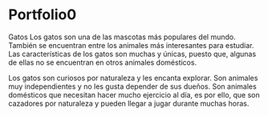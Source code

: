 # Portfolio0
Gatos
Los gatos son una de las mascotas más populares del mundo. 
También se encuentran entre los animales más interesantes para estudiar. 
Las características de los gatos son muchas y únicas, puesto que, algunas de ellas no se encuentran en otros animales domésticos.

Los gatos son curiosos por naturaleza y les encanta explorar. 
Son animales muy independientes y no les gusta depender de sus dueños. 
Son animales domésticos que necesitan hacer mucho ejercicio al día, es por ello, que son cazadores por naturaleza y pueden llegar a jugar durante muchas horas.

